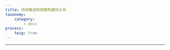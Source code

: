 ```yaml
---
title: 持续集成和镜像构建的关系
taxonomy:
    category:
        - docs
process:
    twig: true
---
```


<!--

可以先引用一些持续交付的理论性内容，比如http://exceedhl.thoughtworkers.org/cd/cd.html


什么是持续集成，持续集成的重要性
镜像构建，容器化软件交付，镜像是标准的交付件
自动构建节省时间，确保代码版本和镜像版本的高度一致

daocloud 平台，把这两个流程串联在一起，建议用户每次 commit 都跑 ci
每次打 tag 都执行build

强调 DaoCloud 的代码库绑定、CI持续集成测试、镜像构建 是一条高速流水线，实现了从代码到标准容器交付件的自动化、标准化流程。

-->





---




